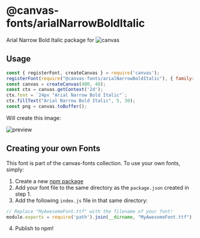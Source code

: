 @canvas-fonts/arialNarrowBoldItalic
====

Arial Narrow Bold Italic package for ![canvas](https://npmjs.org/package/canvas)

## Usage

```js
const { registerFont, createCanvas } = require('canvas');
registerFont(require("@canvas-fonts/arialNarrowBoldItalic"), { family: "Arial Narrow Bold Italic" });
const canvas = createCanvas(400, 48);
const ctx = canvas.getContext('2d');
ctx.font = `24px "Arial Narrow Bold Italic"`;
ctx.fillText("Arial Narrow Bold Italic", 5, 30);
const png = canvas.toBuffer();
```

Will create this image:

![preview](https://github.com/retrohacker/canvas-fonts/raw/master/previews/arialNarrowBoldItalic.png)

## Creating your own Fonts

This font is part of the canvas-fonts collection. To use your own fonts, simply:

1. Create a new [npm package](https://docs.npmjs.com/creating-node-js-modules)
2. Add your font file to the same directory as the `package.json` created in step 1.
3. Add the following `index.js` file in that same directory:

```js
// Replace "MyAwesomeFont.ttf" with the filename of your font!
module.exports = require('path').join(__dirname, "MyAwesomeFont.ttf")
```

4. Publish to npm!